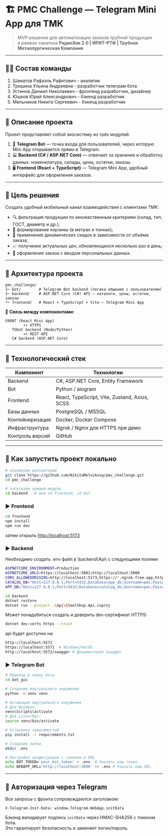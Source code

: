 # 🏗️ PMC Challenge — Telegram Mini App для ТМК

> MVP-решение для автоматизации заказов трубной продукции  
> в рамках хакатона **РадиоХак 2.0 | ИРИТ-РТФ | Трубная Металлургическая Компания**

---

## 🧑‍💻 Состав команды

1. Шаматов Рафаэль Рафитович - аналитик
2. Тришина Ульяна Андреевна - разработчик телеграм бота
3. Устинов Даниил Николаевич - фронтенд разработчик, дизайнер
4. Юшков Юрий Александрович - бэкенд разработчик
5. Мельников Никита Сергеевич - бэкенд разработчик

---

## 📘 Описание проекта

Проект представляет собой экосистему из трёх модулей:
1. 🤖 **Telegram Bot** — точка входа для пользователей, через которую Mini App открывается прямо в Telegram.  
2. 💻 **Backend (C# / ASP.NET Core)** — отвечает за хранение и обработку данных: номенклатура, склады, цены, остатки, заказы.  
3. 🖥️ **Frontend (React + TypeScript)** — Telegram Mini App, удобный интерфейс для оформления заказов.

---

## 🎯 Цель решения

Создать удобный мобильный канал взаимодействия с клиентами ТМК:
- 🔍 фильтрация продукции по множественным критериям (склад, тип, ГОСТ, диаметр и др.);
- 🧺 формирование корзины (в метрах и тоннах);
- 💸 применение динамических скидок в зависимости от объёма заказа;
- 📈 получение актуальных цен, обновляющихся несколько раз в день;
- 🧾 оформление заказа с вводом персональных данных.

---

## 🧩 Архитектура проекта

```
pmc_challenge/
├─ bot/        # Telegram Bot backend (логика общения с пользователем)
├─ backend/    # ASP.NET Core (C#) API — каталоги, цены, остатки, заказы
└─ frontend/   # React + TypeScript + Vite — Telegram Mini App
```

📡 **Связь между компонентами:**

```
FRONT (React Mini App)
        ⬆️⬇️ HTTPS
   TGbot backend (Node/Python)
        ⬆️⬇️ REST API
   C# backend (ASP.NET Core)
```

---

## 🧰 Технологический стек

| Компонент | Технологии |
|------------|-------------|
| Backend | C#, ASP.NET Core, Entity Framework |
| Bot | Python / aiogram |
| Frontend | React, TypeScript, Vite, Zustand, Axios, SCSS |
| Базы данных | PostgreSQL / MSSQL |
| Контейнеризация | Docker, Docker Compose |
| Инфраструктура | Ngrok / Nginx для HTTPS при демо |
| Контроль версий | GitHub |

---

## 🚀 Как запустить проект локально

```bash
# клонируем репозиторий
git clone https://github.com/NikitaMelnikovq/pmc_challenge.git
cd pmc_challenge

# запускаем нужный модуль
cd backend   # или cd frontend, cd bot
```

### ▶️ Frontend

```bash
cd frontend
npm install
npm run dev
```
затем открыть [http://localhost:5173](http://localhost:5173)

### ▶️ Backend

Необходимо создать .env файл в \backend\Api\ с следующими полями:
```bash
ASPNETCORE_ENVIRONMENT=Production
ASPNETCORE_URLS=https://localhost:5001;http://localhost:5000
CORS_ALLOWEDORIGINS=http://localhost:5173,https://*.ngrok-free.app,https://*.trycloudflare.com,https://*.xtunnel.ru,https://*.vk.com,https://*.tunnel4.com
CATALOG_DB="Host=127.0.0.1;Port=5432;Database=app_db;Username=pmc;Password=pswd"
APP_DB="Host=127.0.0.1;Port=5432;Database=catalog_db;Username=pmc;Password=pswd"
```

```bash
cd backend
dotnet restore
dotnet run --project .\Api\SteelShop.Api.csproj
```
Может понадобиться создать и доверить dev-сертификат HTTPS:

```bash
dotnet dev-certs https --trust
```

api будет доступно на:

```bash
http://localhost:5572
https://localhost:5571  # Windows/macOS
http://localhost:5572/swagger # Документация swagger
```

### ▶️ Telegram Bot

```bash
# Переход в папку бота
cd bot_gui

# Создание виртуального окружения
python -m venv venv

# Активация виртуального окружения
# Для Windows:
venv\Scripts\activate
# Для Linux/Mac:
source venv/bin/activate

# Установка зависимостей
pip install -r requirements.txt

# Создание папки
mkdir .env

# Настройка конфигурации c токеном и URL
echo BOT_TOKEN='your_bot_token' > .env  # Указать ваш токен
echo WEBAPP_URL='http://localhost:3000' >> .env # Указать ваш URL
```

---

## 🔐 Авторизация через Telegram

Все запросы с фронта сопровождаются заголовком:

```
X-Telegram-Init-Data: window.Telegram.WebApp.initData
```

Бэкэнд валидирует подпись `initData` через HMAC-SHA256 с токеном бота.  
Это гарантирует безопасность и заменяет логин/пароль.
